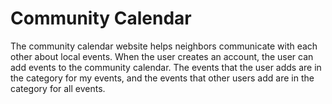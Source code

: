 # Community Calendar
The community calendar website helps neighbors communicate with each other about local events.  When the user creates an account, the user can add events to the community calendar.  The events that the user adds are in the category for my events, and the events that other users add are in the category for all events.
